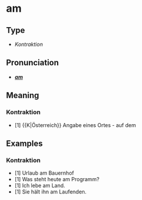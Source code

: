 # am
## Type
- _Kontraktion_
## Pronunciation
- **_[am](https://commons.wikimedia.org/wiki/File:De-am.ogg)_**
## Meaning
### Kontraktion
- [1] {{K|Österreich}} Angabe eines Ortes - auf dem
## Examples
### Kontraktion
- [1] Urlaub am Bauernhof
- [1] Was steht heute am Programm?
- [1] Ich lebe am Land.
- [1] Sie hält ihn am Laufenden.
